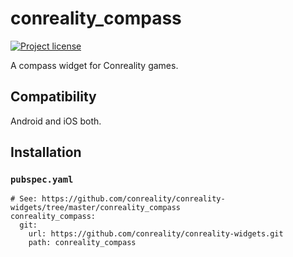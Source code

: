 conreality_compass
==================

[![Project license](https://img.shields.io/badge/license-Public%20Domain-blue.svg)](https://unlicense.org)

A compass widget for Conreality games.

Compatibility
-------------

Android and iOS both.

Installation
------------

### `pubspec.yaml`

    # See: https://github.com/conreality/conreality-widgets/tree/master/conreality_compass
    conreality_compass:
      git:
        url: https://github.com/conreality/conreality-widgets.git
        path: conreality_compass
